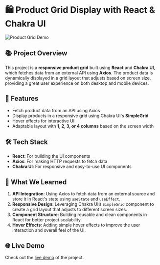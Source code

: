 # 🛍️ Product Grid Display with React & Chakra UI

![Product Grid Demo](https://github.com/Altamashhhhhh/Altamashhhhhh.github.io/blob/main/Screenshot%202024-09-13%20233908.png?raw=true)

## 📚 Project Overview

This project is a **responsive product grid** built using **React** and **Chakra UI**, which fetches data from an external API using **Axios**. The product data is dynamically displayed in a grid layout that adjusts based on screen size, providing a great user experience on both desktop and mobile devices.

## 🚀 Features

- Fetch product data from an API using Axios
- Display products in a responsive grid using Chakra UI's **SimpleGrid**
- Hover effects for interactive UI
- Adaptable layout with **1, 2, 3, or 4 columns** based on the screen width

## 🛠️ Tech Stack

- **React**: For building the UI components
- **Axios**: For making HTTP requests to fetch data
- **Chakra UI**: For responsive and easy-to-use UI components

## 🎯 What We Learned

1. **API Integration**: Using Axios to fetch data from an external source and store it in React's state using `useState` and `useEffect`.
2. **Responsive Design**: Leveraging Chakra UI’s `SimpleGrid` component to create a grid layout that adjusts to different screen sizes.
3. **Component Structure**: Building reusable and clean components in React for better project scalability.
4. **Hover Effects**: Adding simple hover effects to improve the user interaction and overall feel of the UI.

## 🌐 Live Demo

Check out the [live demo](https://react-projects-1w4q.vercel.app/) of the project.
